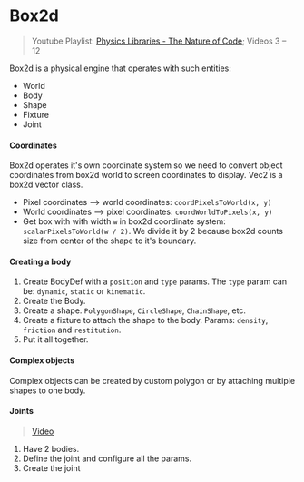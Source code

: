 # Box2d

> Youtube Playlist: [Physics Libraries - The Nature of Code](https://www.youtube.com/playlist?list=PLRqwX-V7Uu6akvoNKE4GAxf6ZeBYoJ4uh); Videos 3 – 12

Box2d is a physical engine that operates with such entities:
- World
- Body
- Shape
- Fixture
- Joint

#### Coordinates

Box2d operates it's own coordinate system so we need to convert object coordinates from box2d world to screen coordinates to display. Vec2 is a box2d vector class.

- Pixel coordinates —> world coordinates: `coordPixelsToWorld(x, y)`
- World coordinates —> pixel coordinates: `coordWorldToPixels(x, y)`
- Get box with with width `w` in box2d coordinate system: `scalarPixelsToWorld(w / 2)`. We divide it by 2 because box2d counts size from center of the shape to it's boundary.

#### Creating a body

1. Create BodyDef with a `position` and `type` params. The `type` param can be: `dynamic`, `static` or `kinematic`.
2. Create the Body.
3. Create a shape. `PolygonShape`, `CircleShape`, `ChainShape`, etc.
4. Create a fixture to attach the shape to the body. Params: `density`, `friction` and `restitution`.
5. Put it all together.

#### Complex objects

Complex objects can be created by custom polygon or by attaching multiple shapes to one body.

#### Joints
> [Video](https://www.youtube.com/watch?v=4LYvltd07hk&list=PLRqwX-V7Uu6akvoNKE4GAxf6ZeBYoJ4uh&index=10)

1. Have 2 bodies.
2. Define the joint and configure all the params.
3. Create the joint
